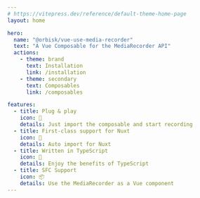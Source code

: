 ```yaml
---
# https://vitepress.dev/reference/default-theme-home-page
layout: home

hero:
  name: "@orbisk/vue-use-media-recorder"
  text: "A Vue Composable for the MediaRecorder API"
  actions:
    - theme: brand
      text: Installation
      link: /installation
    - theme: secondary
      text: Composables
      link: /composables

features:
  - title: Plug & play
    icon: 🚀
    details: Just import the composable and start recording
  - title: First-class support for Nuxt
    icon: 🚚
    details: Auto import for Nuxt
  - title: Written in TypeScript
    icon: 🦄
    details: Enjoy the benefits of TypeScript
  - title: SFC Support
    icon: 📦
    details: Use the MediaRecorder as a Vue component
---
```

